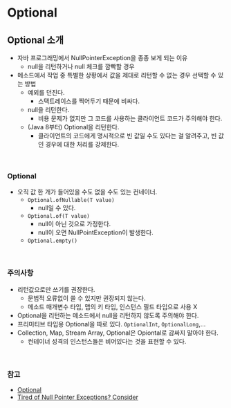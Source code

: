 # Optional

## Optional 소개
- 자바 프로그래밍에서 NullPointerException을 종종 보게 되는 이유
    * null을 리턴하거나 null 체크를 깜빡할 경우
- 메소드에서 작업 중 특별한 상황에서 값을 제대로 리턴할 수 없는 경우 선택할 수 있는 방법
    * 예외를 던진다. 
        - 스택트레이스를 찍어두기 때문에 비싸다.
    * null을 리턴한다.
        - 비용 문제가 없지만 그 코드를 사용하는 클라이언트 코드가 주의해야 한다.
    * (Java 8부터) Optional을 리턴한다.
        - 클라이언트의 코드에게 명시적으로 빈 값일 수도 있다는 걸 알려주고, 빈 값인 경우에 대한 처리를 강제한다.
<br>

### Optional
- 오직 값 한 개가 들어있을 수도 없을 수도 있는 컨네이너.
    * `Optional.ofNullable(T value)`
        - null일 수 있다.
    * `Optional.of(T value)`
        - null이 아닌 것으로 가정한다.
        - null이 오면 NullPointException이 발생한다.
    * `Optional.empty()`
<br>

### 주의사항
- 리턴값으로만 쓰기를 권장한다.
    * 문법적 오류없이 쓸 수 있지만 권장되지 않는다.
    * 메소드 매개변수 타입, 맵의 키 타입, 인스턴스 필드 타입으로 사용 X
- Optional을 리턴하는 메소드에서 null을 리턴하지 않도록 주의해야 한다.
- 프리미티브 타입용 Optional을 따로 있다. `OptionalInt`, `OptionalLong`,...
- Collection, Map, Stream Array, Optional은 Opiontal로 감싸지 말아야 한다.
    * 컨테이너 성격의 인스턴스들은 비어있다는 것을 표현할 수 있다.
<br>

### 참고
- [Optional](https://docs.oracle.com/javase/8/docs/api/java/util/Optional.html)
- [Tired of Null Pointer Exceptions? Consider](https://www.oracle.com/technical-resources/articles/java/java8-optional.html)
<br>
